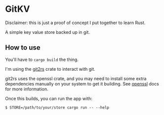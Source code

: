 # GitKV

Disclaimer: this is just a proof of concept I put together to learn Rust.

A simple key value store backed up in git.


## How to use

You'll have to `cargo build` the thing.

I'm using the [git2rs](https://github.com/rust-lang/git2-rs) crate to interact with git.

git2rs uses the openssl crate, and you may need to install some extra
dependencies manually on your system to get it building. See
[openssl](https://github.com/sfackler/rust-openssl) docs for more information.

Once this builds, you can run the app with:
```
$ STORE=/path/to/your/store cargo run -- --help

```

